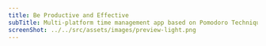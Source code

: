```yaml
---
title: Be Productive and Effective
subTitle: Multi-platform time management app based on Pomodoro Technique that will help boost your productivity.
screenShot: ../../src/assets/images/preview-light.png
---
```

